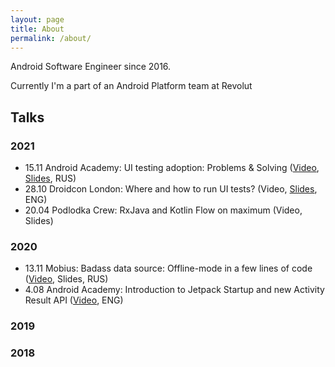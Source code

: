 ```yaml
---
layout: page
title: About
permalink: /about/
---
```


Android Software Engineer since 2016.

Currently I'm a part of an Android Platform team at Revolut<br>


## Talks

### 2021

* 15.11 Android Academy: UI testing adoption: Problems & Solving ([Video](https://www.youtube.com/watch?v=6XW6T0QOPpc), [Slides](https://drive.google.com/drive/folders/1yy0moohPv2l1PE7wj5h_VodcbzURzW5h), RUS)
* 28.10 Droidcon London: Where and how to run UI tests? (Video, [Slides](https://speakerdeck.com/nonews/where-and-how-to-run-ui-tests-droidcon-london-2021), ENG)
* 20.04 Podlodka Crew: RxJava and Kotlin Flow on maximum (Video, Slides) 


### 2020
* 13.11 Mobius: Badass data source: Offline-mode in a few lines of code ([Video](https://www.youtube.com/watch?v=PGbzchLBvL4), Slides, RUS)
* 4.08 Android Academy: Introduction to Jetpack Startup and new Activity Result API ([Video](https://www.youtube.com/watch?v=8hZLlXNZo_o), ENG)

### 2019

### 2018
